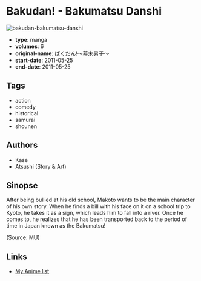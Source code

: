 # Bakudan! - Bakumatsu Danshi

![bakudan-bakumatsu-danshi](https://cdn.myanimelist.net/images/manga/3/73149.jpg)

-   **type**: manga
-   **volumes**: 6
-   **original-name**: ばくだん!～幕末男子～
-   **start-date**: 2011-05-25
-   **end-date**: 2011-05-25

## Tags

-   action
-   comedy
-   historical
-   samurai
-   shounen

## Authors

-   Kase
-   Atsushi (Story & Art)

## Sinopse

After being bullied at his old school, Makoto wants to be the main character of his own story. When he finds a bill with his face on it on a school trip to Kyoto, he takes it as a sign, which leads him to fall into a river. Once he comes to, he realizes that he has been transported back to the period of time in Japan known as the Bakumatsu!

(Source: MU)

## Links

-   [My Anime list](https://myanimelist.net/manga/41771/Bakudan_-_Bakumatsu_Danshi)
